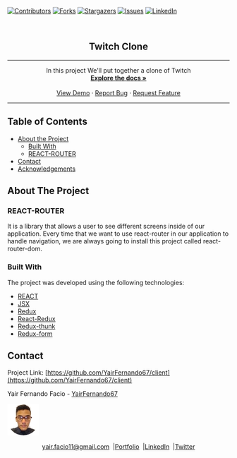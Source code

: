 [![Contributors][contributors-shield]][contributors-url]
[![Forks][forks-shield]][forks-url]
[![Stargazers][stars-shield]][stars-url]
[![Issues][issues-shield]][issues-url]
[![LinkedIn][linkedin-shield2]][linkedin-url2]

<!-- PROJECT LOGO -->
<br />
<p align="center">
 <h2 align="center"> Twitch Clone</h2>

  ---

  <p align="center">
      In this project We'll put together a clone of Twitch
    <br />
    <a href="https://github.com/YairFernando67/client"><strong>Explore the docs »</strong></a>
    <br />
    <br />
    <a href="https://github.com/YairFernando67/client">View Demo</a>
    ·
    <a href="https://github.com/YairFernando67/client/issues">Report Bug</a>
    ·
    <a href="https://github.com/YairFernando67/client/issues">Request Feature</a>
  </p>

  ---

</p>

## Table of Contents
* [About the Project](#about-the-project)
  * [Built With](#built-with)
  * [REACT-ROUTER](#REACT-ROUTER)
* [Contact](#contact)
* [Acknowledgements](#acknowledgements)
<!-- ABOUT THE PROJECT -->

## About The Project

### REACT-ROUTER
It is a library that allows a user to see different screens inside of 
our application.
Every time that we want to use react-router in our application to handle
navigation, we are always going to install this project called react-router-dom.

### Built With
The project was developed using the following technologies:
- [REACT](https://es.reactjs.org/)
- [JSX](https://reactjs.org/docs/introducing-jsx.html)
- [Redux](https://github.com/reduxjs/redux)
- [React-Redux](https://github.com/reduxjs/react-redux)
- [Redux-thunk](https://github.com/reduxjs/redux-thunk)
- [Redux-form](https://redux-form.com/8.2.2/)


## Contact
<p align="center">

  Project Link: [https://github.com/YairFernando67/client](https://github.com/YairFernando67/client)

</p>

<p align="center">

  Yair Fernando Facio - [YairFernando67](https://github.com/YairFernando67)

  <a href="https://yairfernando67.github.io/Portfolio/" target="_blank">
  
  ![Screenshot Image](public/logo.jpg) 
  
  </a>

</p>
<p align="center" style="display: flex; justify-content: center; align-items: center;">
    <a target="_blank" href="https://mail.google.com/mail/?view=cm&fs=1&tf=1&to=yair.facio11@gmail.com">
      yair.facio11@gmail.com
    </a> &nbsp; |
    <a target="_blank" href="https://yairfernando67.github.io/Portfolio/">
        Portfolio
    </a> &nbsp; |
    <a target="_blank" href="https://www.linkedin.com/in/softwaredeveloperyairfacio/">
      LinkedIn
    </a> &nbsp; |
    <a target="_blank" href="https://twitter.com/YairFernando18">
      Twitter
    </a>
</p>


<!-- MARKDOWN LINKS & IMAGES -->
[contributors-shield]: https://img.shields.io/github/contributors/YairFernando67/client.svg?style=flat-square
[contributors-url]: https://github.com/YairFernando67/client/graphs/contributors
[forks-shield]: https://img.shields.io/github/forks/YairFernando67/client.svg?style=flat-square
[forks-url]: https://github.com/YairFernando67/client/network/members
[stars-shield]: https://img.shields.io/github/stars/YairFernando67/client.svg?style=flat-square
[stars-url]: https://github.com/YairFernando67/client/stargazers
[issues-shield]: https://img.shields.io/github/issues/YairFernando67/client.svg?style=flat-square
[issues-url]: https://github.com/YairFernando67/client/issues
[license-shield]: https://img.shields.io/github/license/YairFernando67/client.svg?style=flat-square
[license-url]: https://github.com/YairFernando67/client/blob/master/LICENSE.txt
[linkedin-shield2]: https://img.shields.io/badge/-LinkedIn-black.svg?style=flat-square&logo=linkedin&colorB=555
[linkedin-url2]: https://www.linkedin.com/in/softwaredeveloperyairfacio/
<!-- [product-screenshot]: img/logo.png
[product-example]: img/example.png -->
